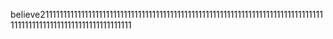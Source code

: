 believe21111111111111111111111111111111111111111111111111111111111111111111111111111111111111111111111111111111111111111

